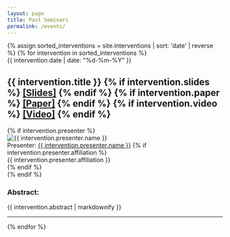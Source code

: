 ```yaml
---
layout: page
title: Past Seminars
permalink: /events/
---
```


<!-- _layouts/interventions.html -->

<style>
  .presenter-image {
    margin-right: 1em;
  }
</style>

<div class="interventions-page">
  {% assign sorted_interventions = site.interventions | sort: 'date' | reverse %}
  {% for intervention in sorted_interventions %}
    <div class="intervention">
		<div class="intervention-date">{{ intervention.date | date: "%d-%m-%Y" }}</div>
		<div class="intervention-title-and-links">
		  <h2 class="intervention-title">{{ intervention.title }}
		  			{% if intervention.slides %}
			  <a href="{{ intervention.slides }}" class="intervention-link">[Slides]</a>
			{% endif %}
			{% if intervention.paper %}
			  <a href="{{ intervention.paper }}" class="intervention-link">[Paper]</a>
			{% endif %}
			{% if intervention.video %}
			  <a href="{{ intervention.video }}" class="intervention-link">[Video]</a>
			{% endif %}
		  </h2>
		</div>
      {% if intervention.presenter %}
		<div class="intervention-presenter presenter-info">
		  <img src="{{ intervention.presenter.image  | relative_url }}" alt="{{ intervention.presenter.name }}" class="circular-image">
		  <div class="presenter-info-container">
			Presenter: 
			<a href="{{ intervention.presenter.url }}">{{ intervention.presenter.name }}</a>
			{% if intervention.presenter.affiliation %}
			  <div>
				{{ intervention.presenter.affiliation }}
			  </div>
			{% endif %}
		  </div>
		</div>      {% endif %}
	  <h3> Abstract: </h3>
      <div class="intervention-abstract">{{ intervention.abstract | markdownify  }}</div>
    </div>
	   <hr />
	{% endfor %}
</div>

